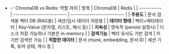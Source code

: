 
* ✅ ChromaDB vs Redis: 역할 차이
| 항목          | ChromaDB                   | Redis                      |
| ----------- | -------------------------- | -------------------------- |
| **주용도**     | 문서 검색용 벡터 DB (RAG용)        | 세션/임시 데이터 저장용              |
| **데이터 형태**  | 벡터+메타데이터                   | Key-Value (문자열, 리스트, 해시 등) |
| **지속성**     | 영속적 (persist 설정시)          | 디스크 저장 가능하나 기본은 in-memory  |
| **검색기능**    | 벡터 유사도 기반 검색               | 키 기반 검색만 가능                |
| **적합한 데이터** | 문서 chunk, embedding, 문서 ID | 세션 기록, 유저 상태, 캐시 등         |
